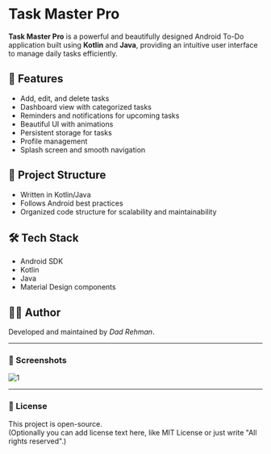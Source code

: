 # Task Master Pro

**Task Master Pro** is a powerful and beautifully designed Android To-Do application built using **Kotlin** and **Java**, providing an intuitive user interface to manage daily tasks efficiently.

## 🚀 Features
- Add, edit, and delete tasks
- Dashboard view with categorized tasks
- Reminders and notifications for upcoming tasks
- Beautiful UI with animations
- Persistent storage for tasks
- Profile management
- Splash screen and smooth navigation

## 📂 Project Structure
- Written in Kotlin/Java
- Follows Android best practices
- Organized code structure for scalability and maintainability

## 🛠️ Tech Stack
- Android SDK
- Kotlin
- Java
- Material Design components

## 🧑‍💻 Author
Developed and maintained by *Dad Rehman*.

---

### 📸 Screenshots
![1](https://github.com/user-attachments/assets/a0798ed0-7b1e-49cf-b947-320cb6cc6f4b)


---

### 📝 License
This project is open-source.  
(Optionally you can add license text here, like MIT License or just write "All rights reserved".)

